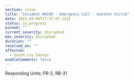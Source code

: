 ```yaml
---
section: issue
title: "Incident #0199 - Emergency Call - Gunshot Victim"
date: 2021-03-06T17:37:47.121Z
status: in_progress
pinned: ""
current_severity: disrupted
max_severity: disrupted
duration: ""
resolved_on: ""
affected:
  - South Los Santos
enableComments: false
---
```

Responding Units:  PR-2, RB-31